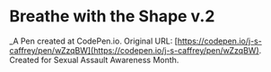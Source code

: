 # Breathe with the Shape v.2
 _A Pen created at CodePen.io. Original URL: [https://codepen.io/j-s-caffrey/pen/wZzqBW](https://codepen.io/j-s-caffrey/pen/wZzqBW).
 Created for Sexual Assault Awareness Month.
 

